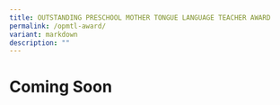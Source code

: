 ```yaml
---
title: OUTSTANDING PRESCHOOL MOTHER TONGUE LANGUAGE TEACHER AWARD
permalink: /opmtl-award/
variant: markdown
description: ""
---
```

# Coming Soon